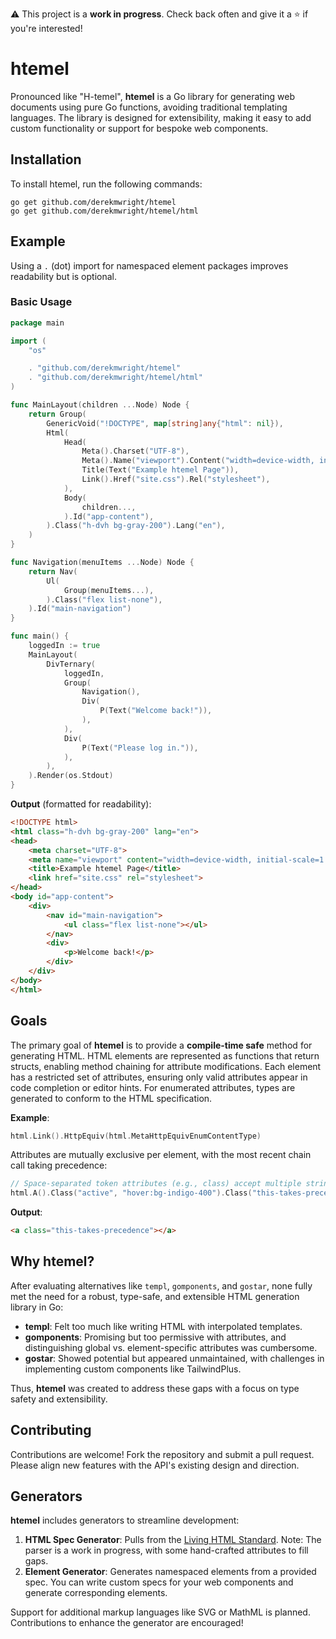 ⚠️ This project is a **work in progress**. Check back often and give it a ⭐ if you're interested!

# htemel

Pronounced like "H-temel", **htemel** is a Go library for generating web documents using pure Go functions, avoiding traditional templating languages. The library is designed for extensibility, making it easy to add custom functionality or support for bespoke web components.

## Installation

To install htemel, run the following commands:

```shell
go get github.com/derekmwright/htemel
go get github.com/derekmwright/htemel/html
```

## Example

Using a `.` (dot) import for namespaced element packages improves readability but is optional.

### Basic Usage

```go
package main

import (
    "os"

    . "github.com/derekmwright/htemel"
    . "github.com/derekmwright/htemel/html"
)

func MainLayout(children ...Node) Node {
    return Group(
        GenericVoid("!DOCTYPE", map[string]any{"html": nil}),
        Html(
            Head(
                Meta().Charset("UTF-8"),
                Meta().Name("viewport").Content("width=device-width, initial-scale=1.0"),
                Title(Text("Example htemel Page")),
                Link().Href("site.css").Rel("stylesheet"),
            ),
            Body(
                children...,
            ).Id("app-content"),
        ).Class("h-dvh bg-gray-200").Lang("en"),
    )
}

func Navigation(menuItems ...Node) Node {
    return Nav(
        Ul(
            Group(menuItems...),
        ).Class("flex list-none"),
    ).Id("main-navigation")
}

func main() {
    loggedIn := true
    MainLayout(
        DivTernary(
            loggedIn,
            Group(
                Navigation(),
                Div(
                    P(Text("Welcome back!")),
                ),
            ),
            Div(
                P(Text("Please log in.")),
            ),
        ),
    ).Render(os.Stdout)
}
```

**Output** (formatted for readability):

```html
<!DOCTYPE html>
<html class="h-dvh bg-gray-200" lang="en">
<head>
    <meta charset="UTF-8">
    <meta name="viewport" content="width=device-width, initial-scale=1.0">
    <title>Example htemel Page</title>
    <link href="site.css" rel="stylesheet">
</head>
<body id="app-content">
    <div>
        <nav id="main-navigation">
            <ul class="flex list-none"></ul>
        </nav>
        <div>
            <p>Welcome back!</p>
        </div>
    </div>
</body>
</html>
```

## Goals

The primary goal of **htemel** is to provide a **compile-time safe** method for generating HTML. HTML elements are represented as functions that return structs, enabling method chaining for attribute modifications. Each element has a restricted set of attributes, ensuring only valid attributes appear in code completion or editor hints. For enumerated attributes, types are generated to conform to the HTML specification.

**Example**:

```go
html.Link().HttpEquiv(html.MetaHttpEquivEnumContentType)
```

Attributes are mutually exclusive per element, with the most recent chain call taking precedence:

```go
// Space-separated token attributes (e.g., class) accept multiple strings
html.A().Class("active", "hover:bg-indigo-400").Class("this-takes-precedence")
```

**Output**:

```html
<a class="this-takes-precedence"></a>
```

## Why htemel?

After evaluating alternatives like `templ`, `gomponents`, and `gostar`, none fully met the need for a robust, type-safe, and extensible HTML generation library in Go:

- **templ**: Felt too much like writing HTML with interpolated templates.
- **gomponents**: Promising but too permissive with attributes, and distinguishing global vs. element-specific attributes was cumbersome.
- **gostar**: Showed potential but appeared unmaintained, with challenges in implementing custom components like TailwindPlus.

Thus, **htemel** was created to address these gaps with a focus on type safety and extensibility.

## Contributing

Contributions are welcome! Fork the repository and submit a pull request. Please align new features with the API's existing design and direction.

## Generators

**htemel** includes generators to streamline development:

1. **HTML Spec Generator**: Pulls from the [Living HTML Standard](https://html.spec.whatwg.org/). Note: The parser is a work in progress, with some hand-crafted attributes to fill gaps.
2. **Element Generator**: Generates namespaced elements from a provided spec. You can write custom specs for your web components and generate corresponding elements.

Support for additional markup languages like SVG or MathML is planned. Contributions to enhance the generator are encouraged!
